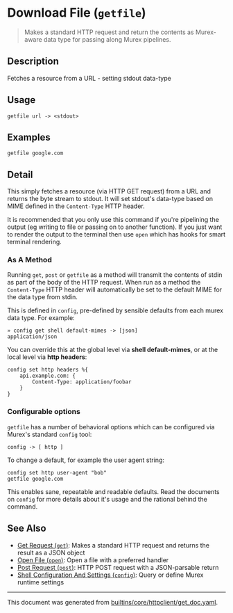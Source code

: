 # Download File (`getfile`)

> Makes a standard HTTP request and return the contents as Murex-aware data type for passing along Murex pipelines.

## Description

Fetches a resource from a URL - setting stdout data-type

## Usage

```
getfile url -> <stdout>
```

## Examples

```
getfile google.com 
```

## Detail

This simply fetches a resource (via HTTP GET request) from a URL and returns the
byte stream to stdout. It will set stdout's data-type based on MIME defined in
the `Content-Type` HTTP header.

It is recommended that you only use this command if you're pipelining the output
(eg writing to file or passing on to another function). If you just want to
render the output to the terminal then use `open` which has hooks for smart
terminal rendering.

### As A Method

Running `get`, `post` or `getfile` as a method will transmit the contents of
stdin as part of the body of the HTTP request. When run as a method the
`Content-Type` HTTP header will automatically be set to the default MIME for
the data type from stdin.

This is defined in `config`, pre-defined by sensible defaults from each murex
data type. For example:

```
» config get shell default-mimes -> [json]
application/json
```

You can override this at the global level via **shell default-mimes**, or at
the local level via **http headers**:

```
config set http headers %{
    api.example.com: {
        Content-Type: application/foobar
    }
}
```

### Configurable options

`getfile` has a number of behavioral options which can be configured via
Murex's standard `config` tool:

```
config -> [ http ]
```

To change a default, for example the user agent string:

```
config set http user-agent "bob"
getfile google.com
```

This enables sane, repeatable and readable defaults. Read the documents on
`config` for more details about it's usage and the rational behind the command.

## See Also

* [Get Request (`get`)](../commands/get.md):
  Makes a standard HTTP request and returns the result as a JSON object
* [Open File (`open`)](../commands/open.md):
  Open a file with a preferred handler
* [Post Request (`post`)](../commands/post.md):
  HTTP POST request with a JSON-parsable return
* [Shell Configuration And Settings (`config`)](../commands/config.md):
  Query or define Murex runtime settings

<hr/>

This document was generated from [builtins/core/httpclient/get_doc.yaml](https://github.com/lmorg/murex/blob/master/builtins/core/httpclient/get_doc.yaml).